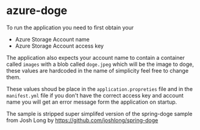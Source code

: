 # azure-doge

To run the application you need to first obtain your 

* Azure Storage Account name
* Azure Storage Account access key

The application also expects your account name to contain a container called `images` with a blob called `doge.jpeg` which will be the image to doge, these values are hardcoded in the name of simplicity feel free to change them. 

These values shoud be place in the `application.propreties` file and in the `manifest.yml` file if you don't have the correct access key and account name you will get an error message form the application on startup. 

The sample is stripped super simplifed version of the spring-doge sample from Josh Long by https://github.com/joshlong/spring-doge 
